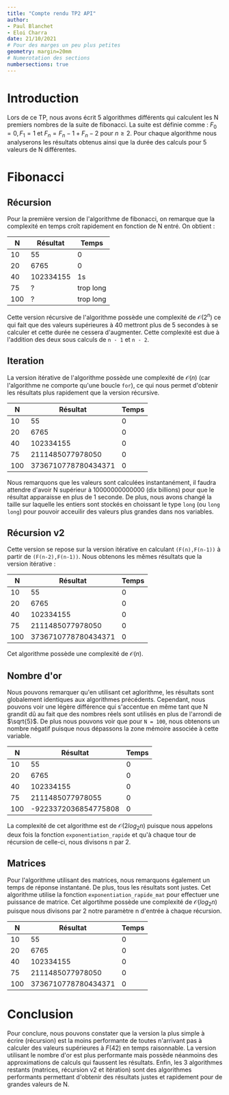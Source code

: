 ```yaml
---
title: "Compte rendu TP2 API"
author:
- Paul Blanchet
- Eloi Charra
date: 21/10/2021
# Pour des marges un peu plus petites
geometry: margin=20mm
# Numerotation des sections
numbersections: true
---
```

# Introduction

Lors de ce TP, nous avons écrit 5 algorithmes différents qui calculent les N premiers nombres de la suite de fibonacci. La suite est définie comme : $F_0 = 0 ,F_1 = 1$ et $F_n = F_n-1 + F_n-2$ pour $n \geq 2$. Pour chaque algorithme nous analyserons les résultats obtenus ainsi que la durée des calculs pour 5 valeurs de N différentes.

# Fibonacci

## Récursion
Pour la première version de l'algorithme de fibonacci, on remarque que la complexité en temps croît rapidement en fonction de N entré. On obtient :  

| N   | Résultat  | Temps |
|-----|-----------|-------|
| 10  | 55        | 0     |
| 20  | 6765      | 0     |
| 40  | 102334155 | 1s    |
| 75  | ?         | trop long |
| 100 | ?         | trop long |

Cette version récursive de l'algorithme possède une complexité de $\mathcal{O}(2^n)$ ce qui fait que des valeurs supérieures à 40 mettront plus de 5 secondes à se calculer et cette durée ne cessera d'augmenter. Cette complexité est due à l'addition des deux sous calculs de `n - 1` et `n - 2`.

## Iteration
La version itérative de l'algorithme possède une complexité de $\mathcal{O}(n)$ (car l'algorithme ne comporte qu'une boucle `for`), ce qui nous permet d'obtenir les résultats plus rapidement que la version récursive.

| N   | Résultat  | Temps |
|-----|-----------|-------|
| 10  | 55        | 0     |
| 20  | 6765      | 0     |
| 40  | 102334155 | 0    |
| 75  | 2111485077978050| 0 |
| 100 | 3736710778780434371| 0 |

Nous remarquons que les valeurs sont calculées instantanément, il faudra attendre d'avoir N supérieur à 10000000000000 (dix billions) pour que le résultat apparaisse en plus de 1 seconde. De plus, nous avons changé la taille sur laquelle les entiers sont stockés en choissant le type `long` (ou `long long`) pour pouvoir acceuilir des valeurs plus grandes dans nos variables.

## Récursion v2
Cette version se repose sur la version itérative en calculant `(F(n),F(n-1))` à partir de `(F(n-2),F(n-1))`. Nous obtenons les mêmes résultats que la version itérative :

| N   | Résultat  | Temps |
|-----|-----------|-------|
| 10  | 55        | 0     |
| 20  | 6765      | 0     |
| 40  | 102334155 | 0    |
| 75  | 2111485077978050| 0 |
| 100 | 3736710778780434371| 0 |

Cet algorithme possède une complexité de $\mathcal{O}(n)$.

## Nombre d'or

Nous pouvons remarquer qu'en utilisant cet aglorithme, les résultats sont globalement identiques aux algorithmes précédents. Cependant, nous pouvons voir une légère différence qui s'accentue en même tant que N grandit dû au fait que des nombres réels sont utilisés en plus de l'arrondi de $\sqrt{5}$. De plus nous pouvons voir que pour `N = 100`, nous obtenons un nombre négatif puisque nous dépassons la zone mémoire associée à cette variable.

| N   | Résultat  | Temps |
|-----|-----------|-------|
| 10  | 55        | 0     |
| 20  | 6765      | 0     |
| 40  | 102334155 | 0    |
| 75  | 2111485077978055| 0 |
| 100 | -9223372036854775808 | 0 |

La complexité de cet algorithme est de $\mathcal{O}(2log{_2}{n})$ puisque nous appelons deux fois la fonction `exponentiation_rapide` et qu'à chaque tour de récursion de celle-ci, nous divisons n par 2.

## Matrices

Pour l'algorithme utilisant des matrices, nous remarquons également un temps de réponse instantané. De plus, tous les résultats sont justes. Cet algorithme utilise la fonction `exponentiation_rapide_mat` pour effectuer une puissance de matrice. Cet algortihme possède une complexité de $\mathcal{O}(log{_2}{n})$ puisque nous divisons par 2 notre paramètre n d'entrée à chaque récursion.

| N   | Résultat  | Temps |
|-----|-----------|-------|
| 10  | 55        | 0     |
| 20  | 6765      | 0     |
| 40  | 102334155 | 0    |
| 75  | 2111485077978050| 0 |
| 100 | 3736710778780434371 | 0 |

# Conclusion

Pour conclure, nous pouvons constater que la version la plus simple à écrire (récursion) est la moins performante de toutes n'arrivant pas à calculer des valeurs supérieures à $F(42)$ en temps raisonnable. La version utilisant le nombre d'or est plus performante mais possède néanmoins des approximations de calculs qui faussent les résultats. Enfin, les 3 algorithmes restants (matrices, récursion v2 et itération) sont des algorithmes performants permettant d'obtenir des résultats justes et rapidement pour de grandes valeurs de N.